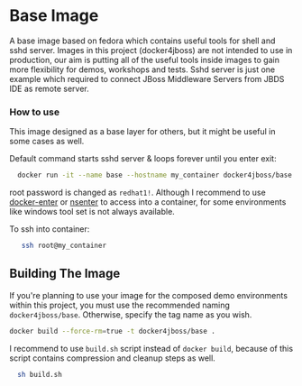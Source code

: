 Base Image
=======

A base image based on fedora which contains useful tools for shell and sshd server. Images in this project (docker4jboss) are not intended to use in production, our aim is putting all of the useful tools inside images to gain more flexibility for demos, workshops and tests. Sshd server is just one example which required to connect JBoss Middleware Servers from JBDS IDE as remote server.

### How to use
This image designed as a base layer for others, but it might be useful in some cases as well.

Default command starts sshd server & loops forever until you enter exit:

```bash
  docker run -it --name base --hostname my_container docker4jboss/base
```
root password is changed as ```redhat1!```.  Although I recommend to use [docker-enter](https://github.com/Pithikos/docker-enter) or [nsenter](https://github.com/jpetazzo/nsenter) to access into a container, for some environments like windows tool set is not always available.

To ssh into container:
```bash
   ssh root@my_container  
```

## Building The Image

 If you're planning to use your image for the composed demo environments within this project, you must use the recommended naming ```docker4jboss/base```. Otherwise, specify the tag name as you wish.

```bash
docker build --force-rm=true -t docker4jboss/base .
```
  I recommend to use ```build.sh``` script instead of ```docker build```, because of this script  contains compression and cleanup steps as well.

```bash
  sh build.sh
```
